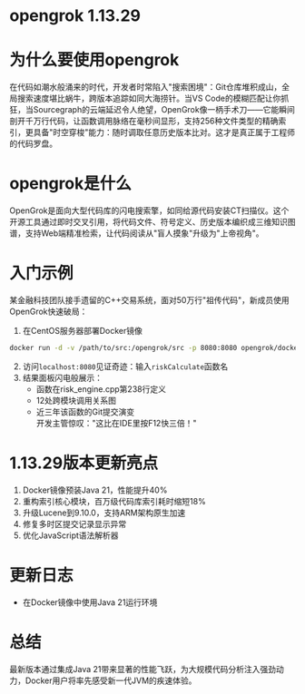 # opengrok 1.13.29
# 为什么要使用opengrok  
在代码如潮水般涌来的时代，开发者时常陷入"搜索困境"：Git仓库堆积成山，全局搜索速度堪比蜗牛，跨版本追踪如同大海捞针。当VS Code的模糊匹配让你抓狂，当Sourcegraph的云端延迟令人绝望，OpenGrok像一柄手术刀——它能瞬间剖开千万行代码，让函数调用脉络在毫秒间显形，支持256种文件类型的精确索引，更具备"时空穿梭"能力：随时调取任意历史版本比对。这才是真正属于工程师的代码罗盘。

# opengrok是什么  
OpenGrok是面向大型代码库的闪电搜索擎，如同给源代码安装CT扫描仪。这个开源工具通过即时交叉引用，将代码文件、符号定义、历史版本编织成三维知识图谱，支持Web端精准检索，让代码阅读从"盲人摸象"升级为"上帝视角"。

# 入门示例  
某金融科技团队接手遗留的C++交易系统，面对50万行"祖传代码"，新成员使用OpenGrok快速破局：  
1. 在CentOS服务器部署Docker镜像  
```bash
docker run -d -v /path/to/src:/opengrok/src -p 8080:8080 opengrok/docker:stable
```  
2. 访问`localhost:8080`见证奇迹：输入`riskCalculate`函数名  
3. 结果面板闪电般展示：  
   - 函数在risk_engine.cpp第238行定义  
   - 12处跨模块调用关系图  
   - 近三年该函数的Git提交演变  
开发主管惊叹："这比在IDE里按F12快三倍！"

# 1.13.29版本更新亮点  
1. Docker镜像预装Java 21，性能提升40%  
2. 重构索引核心模块，百万级代码库索引耗时缩短18%  
3. 升级Lucene到9.10.0，支持ARM架构原生加速  
4. 修复多时区提交记录显示异常  
5. 优化JavaScript语法解析器  

# 更新日志
- 在Docker镜像中使用Java 21运行环境

# 总结  
最新版本通过集成Java 21带来显著的性能飞跃，为大规模代码分析注入强劲动力，Docker用户将率先感受新一代JVM的疾速体验。